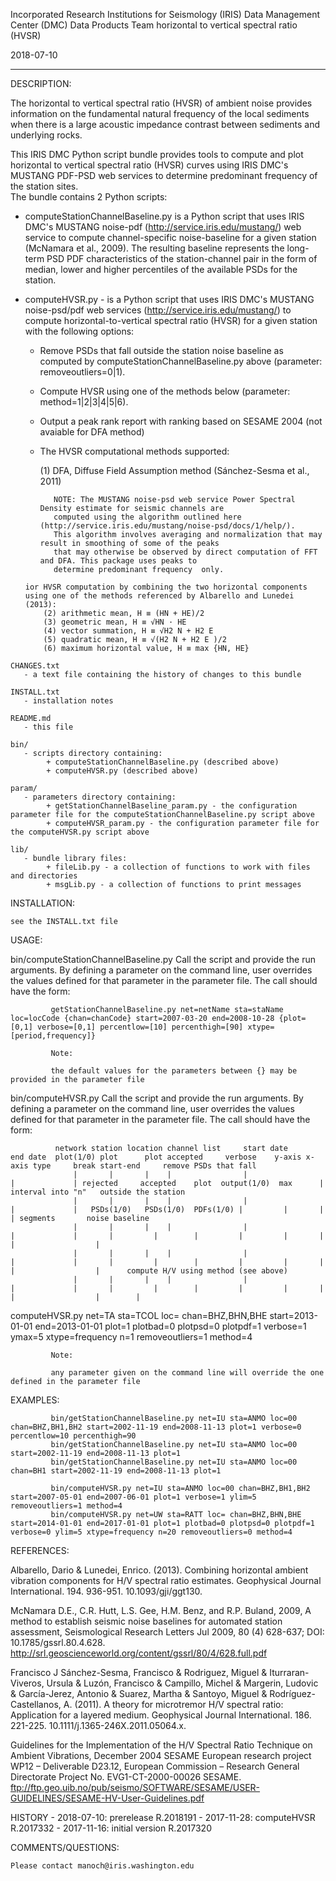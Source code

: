  Incorporated Research Institutions for Seismology (IRIS)
 Data Management Center (DMC)
 Data Products Team
 horizontal to vertical spectral ratio (HVSR)

 2018-07-10

------------------------------------------------------------------------------------------------------------------------

 DESCRIPTION:

 The horizontal to vertical spectral ratio (HVSR) of ambient noise provides information on the fundamental natural 
 frequency of the local sediments when there is a large acoustic impedance contrast between sediments and underlying 
 rocks.

 This IRIS DMC Python script bundle provides tools to compute and plot horizontal to vertical spectral ratio (HVSR) 
 curves using IRIS DMC's MUSTANG PDF-PSD web services to determine predominant frequency of the station sites.  
 The bundle contains 2 Python scripts: 

   - computeStationChannelBaseline.py is a Python script that uses IRIS DMC's MUSTANG noise-pdf 
     (http://service.iris.edu/mustang/) web service to compute channel-specific noise-baseline for a given station 
     (McNamara et al., 2009). The resulting baseline represents the long-term PSD PDF 
     characteristics of the station-channel pair in the form of median, lower and higher percentiles of the available 
     PSDs for the station.

   - computeHVSR.py - is a Python script that uses IRIS DMC's MUSTANG noise-psd/pdf web services 
     (http://service.iris.edu/mustang/) to compute horizontal-to-vertical spectral ratio (HVSR) for a given station with 
     the following options:
        - Remove PSDs that fall outside the station noise baseline as computed by computeStationChannelBaseline.py 
          above (parameter: removeoutliers=0|1).
        - Compute HVSR using one of the methods below (parameter: method=1|2|3|4|5|6).
        - Output a peak rank report with ranking based on SESAME 2004 (not avaiable for DFA method)
        - The HVSR computational methods supported:
        
             (1) DFA, Diffuse Field Assumption method (Sánchez-Sesma et al., 2011)
             
                 NOTE: The MUSTANG noise-psd web service Power Spectral Density estimate for seismic channels are 
                 computed using the algorithm outlined here (http://service.iris.edu/mustang/noise-psd/docs/1/help/). 
                 This algorithm involves averaging and normalization that may result in smoothing of some of the peaks 
                 that may otherwise be observed by direct computation of FFT and DFA. This package uses peaks to 
                 determine predominant frequency  only.

         ior HVSR computation by combining the two horizontal components using one of the methods referenced by Albarello and Lunedei (2013):
             (2) arithmetic mean, H ≡ (HN + HE)/2
             (3) geometric mean, H ≡ √HN · HE
             (4) vector summation, H ≡ √H2 N + H2 E 
             (5) quadratic mean, H ≡ √(H2 N + H2 E )/2
             (6) maximum horizontal value, H ≡ max {HN, HE}

    CHANGES.txt
       - a text file containing the history of changes to this bundle

    INSTALL.txt
       - installation notes

    README.md
       - this file

    bin/
       - scripts directory containing:
            + computeStationChannelBaseline.py (described above)
            + computeHVSR.py (described above)
   
    param/
       - parameters directory containing:
            + getStationChannelBaseline_param.py - the configuration parameter file for the computeStationChannelBaseline.py script above
            + computeHVSR_param.py - the configuration parameter file for the computeHVSR.py script above

    lib/
       - bundle library files:
            + fileLib.py - a collection of functions to work with files and directories
            + msgLib.py - a collection of functions to print messages

 INSTALLATION:

    see the INSTALL.txt file


USAGE:
   
   bin/computeStationChannelBaseline.py
       Call the script and provide the run arguments. By defining a parameter on the command line, user overrides the values defined for that parameter in the parameter file. 
       The call should have the form:

             getStationChannelBaseline.py net=netName sta=staName loc=locCode {chan=chanCode} start=2007-03-20 end=2008-10-28 {plot=[0,1] verbose=[0,1] percentlow=[10] percenthigh=[90] xtype=[period,frequency]}
         
             Note:
       
             the default values for the parameters between {} may be provided in the parameter file
 
   bin/computeHVSR.py
       Call the script and provide the run arguments. By defining a parameter on the command line, user overrides the values defined for that parameter in the parameter file.
       The call should have the form:

              network station location channel list     start date       end date  plot(1/0) plot      plot accepted     verbose    y-axis x-axis type     break start-end     remove PSDs that fall
                  |       |       |    |                |                 |             | rejected     accepted    plot  output(1/0)  max      |           interval into "n"   outside the station 
                  |       |       |    |                |                 |             |   PSDs(1/0)   PSDs(1/0)  PDFs(1/0) |         |       |              | segments       noise baseline
                  |       |       |    |                |                 |             |       |         |        |         |         |       |              |                  |        
                  |       |       |    |                |                 |             |       |         |        |         |         |       |              |                  |      compute H/V using method (see above) 
                  |       |       |    |                |                 |             |       |         |        |         |         |       |              |                  |        |
   computeHVSR.py net=TA sta=TCOL loc= chan=BHZ,BHN,BHE start=2013-01-01 end=2013-01-01 plot=1 plotbad=0 plotpsd=0 plotpdf=1 verbose=1 ymax=5 xtype=frequency n=1 removeoutliers=1 method=4

             Note:

             any parameter given on the command line will override the one defined in the parameter file


EXAMPLES:


             bin/getStationChannelBaseline.py net=IU sta=ANMO loc=00 chan=BHZ,BH1,BH2 start=2002-11-19 end=2008-11-13 plot=1 verbose=0 percentlow=10 percenthigh=90
             bin/getStationChannelBaseline.py net=IU sta=ANMO loc=00 start=2002-11-19 end=2008-11-13 plot=1
             bin/getStationChannelBaseline.py net=IU sta=ANMO loc=00 chan=BH1 start=2002-11-19 end=2008-11-13 plot=1

             bin/computeHVSR.py net=IU sta=ANMO loc=00 chan=BHZ,BH1,BH2 start=2007-05-01 end=2007-06-01 plot=1 verbose=1 ylim=5 removeoutliers=1 method=4
             bin/computeHVSR.py net=UW sta=RATT loc= chan=BHZ,BHN,BHE start=2014-01-01 end=2017-01-01 plot=1 plotbad=0 plotpsd=0 plotpdf=1 verbose=0 ylim=5 xtype=frequency n=20 removeoutliers=0 method=4

REFERENCES:

Albarello, Dario & Lunedei, Enrico. (2013). Combining horizontal ambient vibration components for H/V spectral ratio estimates. Geophysical Journal International. 194. 936-951. 10.1093/gji/ggt130.

McNamara D.E., C.R. Hutt, L.S. Gee, H.M. Benz, and R.P. Buland, 2009, A method to establish seismic noise baselines for automated station assessment, Seismological Research Letters Jul 2009, 80 (4) 628-637; 
DOI: 10.1785/gssrl.80.4.628.  http://srl.geoscienceworld.org/content/gssrl/80/4/628.full.pdf

Francisco J Sánchez-Sesma, Francisco & Rodriguez, Miguel & Iturraran-Viveros, Ursula & Luzón, Francisco & Campillo, Michel & Margerin, Ludovic & García-Jerez, Antonio & Suarez, Martha & Santoyo, Miguel & 
Rodríguez-Castellanos, A. (2011). A theory for microtremor H/V spectral ratio: Application for a layered medium. Geophysical Journal International. 186. 221-225. 10.1111/j.1365-246X.2011.05064.x. 

Guidelines for the Implementation of the H/V Spectral Ratio Technique on Ambient Vibrations, December 2004
SESAME European research project WP12 – Deliverable D23.12, European Commission – Research General Directorate
Project No. EVG1-CT-2000-00026 SESAME.
ftp://ftp.geo.uib.no/pub/seismo/SOFTWARE/SESAME/USER-GUIDELINES/SESAME-HV-User-Guidelines.pdf


 HISTORY
    - 2018-07-10: prerelease R.2018191
    - 2017-11-28: computeHVSR R.2017332
    - 2017-11-16: initial version R.2017320
 
 COMMENTS/QUESTIONS:

    Please contact manoch@iris.washington.edu
